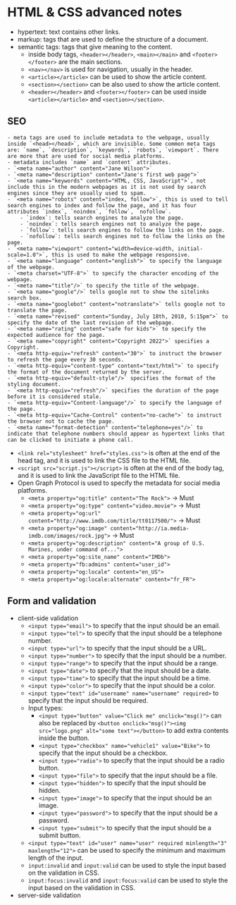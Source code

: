 # HTML & CSS advanced notes
- hypertext: text contains other links.
- markup: tags that are used to define the structure of a document.
- semantic tags: tags that give meaning to the content.
    - inside body tags, `<header></header>`, `<main></main>` and `<footer></footer>` are the main sections.
    - `<nav></nav>` is used for navigation, usually in the header.
    - `<article></article>` can be used to show the article content.
    - `<section></section>` can be also used to show the article content.
    - `<header></header>` and `<footer></footer>` can be used inside `<article></article>` and `<section></section>`.

## SEO
    - meta tags are used to include metadata to the webpage, usually inside `<head></head>`, which are invisible. Some common meta tags are: `name`, `description`, `keywords`, `robots`, `viewport`. There are more that are used for social media platforms. 
    - metadata includes `name` and `content` attributes.
    - `<meta name="author" content="Jane Wilson">`
    - `<meta name="description" content="Jane's first web page">`
    - `<meta name="keywords" content="HTML, CSS, JavaScript">`, not include this in the modern webpages as it is not used by search engines since they are usually used to spam.
    - `<meta name="robots" content="index, follow">`, this is used to tell search engines to index and follow the page, and it has four attributes `index`, `noindex`, `follow`, `nofollow`.
        - `index`: tells search engines to analyze the page.
        - `noindex`: tells search engines not to analyze the page.
        - `follow`: tells search engines to follow the links on the page.
        - `nofollow`: tells search engines not to follow the links on the page.
    - `<meta name="viewport" content="width=device-width, initial-scale=1.0">`, this is used to make the webpage responsive.
    - `<meta name="language" content="english">` to specify the language of the webpage. 
    - `<meta charset="UTF-8">` to specify the character encoding of the webpage.
    - `<meta name="title"/>` to specify the title of the webpage.
    - `<meta name="google"/>` tells google not to show the sitelinks search box. 
    - `<meta name="googlebot" content="notranslate">` tells google not to translate the page.
    - `<meta name="revised" content="Sunday, July 18th, 2010, 5:15pm">` to specify the date of the last revision of the webpage.
    - `<meta name="rating" content="safe for kids">` to specify the expected audience for the page. 
    - `<meta name="copyright" content="Copyright 2022">` specifies a Copyright. 
    - `<meta http-equiv="refresh" content="30">` to instruct the browser to refresh the page every 30 seconds.
    - `<meta http-equiv="content-type" content="text/html">` to specify the format of the document returned by the server. 
    - `<meta http-equiv="default-style"/>` specifies the format of the styling document. 
    - `<meta http-equiv="refresh"/>` specifies the duration of the page before it is considered stale. 
    - `<meta http-equiv="Content-language"/>` to specify the language of the page. 
    - `<meta http-equiv="Cache-Control" content="no-cache">` to instruct the browser not to cache the page.
    - `<meta name="format-detection" content="telephone=yes"/>` to indicate that telephone numbers should appear as hypertext links that can be clicked to initiate a phone call.
- `<link rel="stylesheet" href="styles.css">` is often at the end of the head tag, and it is used to link the CSS file to the HTML file.
- `<script src="script.js"></script>` is often at the end of the body tag, and it is used to link the JavaScript file to the HTML file.
- Open Graph Protocol is used to specify the metadata for social media platforms.
    - `<meta property="og:title" content="The Rock">` -> Must
    - `<meta property="og:type" content="video.movie">` -> Must
    - `<meta property="og:url" content="http://www.imdb.com/title/tt0117500/">` -> Must
    - `<meta property="og:image" content="http://ia.media-imdb.com/images/rock.jpg">` -> Must
    - `<meta property="og:description" content="A group of U.S. Marines, under command of...">`
    - `<meta property="og:site_name" content="IMDb">`
    - `<meta property="fb:admins" content="user_id">`
    - `<meta property="og:locale" content="en_US">`
    - `<meta property="og:locale:alternate" content="fr_FR">`

## Form and validation 
- client-side validation
    - `<input type="email">` to specify that the input should be an email.
    - `<input type="tel">` to specify that the input should be a telephone number.
    - `<input type="url">` to specify that the input should be a URL.
    - `<input type="number">` to specify that the input should be a number.
    - `<input type="range">` to specify that the input should be a range.
    - `<input type="date">` to specify that the input should be a date.
    - `<input type="time">` to specify that the input should be a time.
    - `<input type="color">` to specify that the input should be a color.
    - `<input type="text" id="username" name="username" required>` to specify that the input should be required.
    - Input types: 
        - `<input type="button" value="Click me" onclick="msg()">` can also be replaced by `<button onclick="msg()"><img src="logo.png" alt="some text"></button>` to add extra contents inside the button. 
        - `<input type="checkbox" name="vehicle1" value="Bike">` to specify that the input should be a checkbox.
        - `<input type="radio">` to specify that the input should be a radio button.
        - `<input type="file">` to specify that the input should be a file.
        - `<input type="hidden">` to specify that the input should be hidden.
        - `<input type="image">` to specify that the input should be an image.
        - `<input type="password">` to specify that the input should be a password.
        - `<input type="submit">` to specify that the input should be a submit button.
    - `<input type="text" id="user" name="user" required minlength="3" maxlength="12">` can be used to specify the minimum and maximum length of the input.
    - `input:invalid` and `input:valid` can be used to style the input based on the validation in CSS.
    - `input:focus:invalid` and `input:focus:valid` can be used to style the input based on the validation in CSS.
- server-side validation